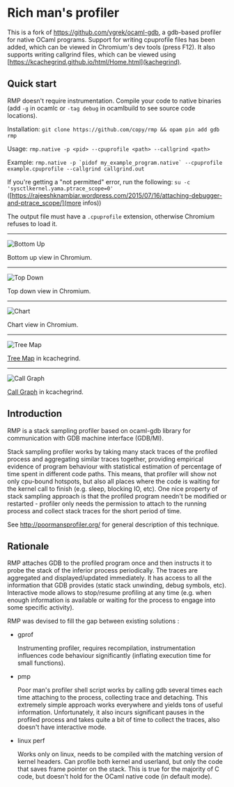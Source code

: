 Rich man's profiler
===================

This is a fork of https://github.com/ygrek/ocaml-gdb, a gdb-based profiler for
native OCaml programs. Support for writing cpuprofile files has been added,
which can be viewed in Chromium's dev tools (press F12). It also supports
writing callgrind files, which can be viewed using
[https://kcachegrind.github.io/html/Home.html](kachegrind).

Quick start
-----------

RMP doesn't require instrumentation. Compile your code to native binaries (add
`-g` in ocamlc or `-tag debug` in ocamlbuild to see source code locations).

Installation: `git clone https://github.com/copy/rmp && opam pin add gdb rmp`

Usage: `rmp.native -p <pid> --cpuprofile <path> --callgrind <path>`

Example:  ```rmp.native -p `pidof my_example_program.native` --cpuprofile example.cpuprofile --callgrind callgrind.out```

If you're getting a "not permitted" error, run the following:
`su -c 'sysctlkernel.yama.ptrace_scope=0'`
([https://rajeeshknambiar.wordpress.com/2015/07/16/attaching-debugger-and-ptrace_scope/](more
infos))

The output file must have a `.cpuprofile` extension, otherwise Chromium refuses to load it.

<hr>

![Bottom Up](https://i.imgur.com/smIR1tZ.png)

Bottom up view in Chromium.

<hr>

![Top Down](https://i.imgur.com/3EA26XM.png)

Top down view in Chromium.

<hr>

![Chart](https://i.imgur.com/8QEV98Y.png)

Chart view in Chromium.

<hr>

![Tree Map](https://i.imgur.com/2d4dvi7.png)

[Tree Map](https://kcachegrind.github.io/html/TreeMap.html) in kcachegrind.

<hr>

![Call Graph](https://i.imgur.com/pr7IDdH.png)

[Call Graph](https://kcachegrind.github.io/html/CallGraph.html) in kcachegrind.


Introduction
------------

RMP is a stack sampling profiler based on ocaml-gdb library for communication
with GDB machine interface (GDB/MI).

Stack sampling profiler works by taking many stack traces of the profiled process
and aggregating similar traces together, providing empirical evidence of program
behaviour with statistical estimation of percentage of time spent in different code paths.
This means, that profiler will show not only cpu-bound hotspots, but also
all places where the code is waiting for the kernel call to finish (e.g. sleep, blocking IO, etc).
One nice property of stack sampling approach is that the profiled program needn't be modified
or restarted - profiler only needs the permission to attach to the running process and collect
stack traces for the short period of time.

See http://poormansprofiler.org/ for general description of this technique.

Rationale
---------

RMP attaches GDB to the profiled program once and then instructs it to probe the stack of the
inferior process periodically. The traces are aggregated and displayed/updated immediately. It has access
to all the information that GDB provides (static stack unwinding, debug symbols, etc). Interactive mode
allows to stop/resume profiling at any time (e.g. when enough information is available or waiting for
the process to engage into some specific activity).

RMP was devised to fill the gap between existing solutions :

* gprof

  Instrumenting profiler, requires recompilation, instrumentation influences code behaviour significantly
  (inflating execution time for small functions).

* pmp

  Poor man's profiler shell script works by calling gdb several times each time attaching to the process,
  collecting trace and detaching. This extremely simple approach works everywhere and yields tons of
  useful information. Unfortunately, it also incurs significant pauses in the profiled process and takes
  quite a bit of time to collect the traces, also doesn't have interactive mode.

* linux perf

  Works only on linux, needs to be compiled with the matching version of kernel headers. Can profile both
  kernel and userland, but only the code that saves frame pointer on the stack. This is true for the majority
  of C code, but doesn't hold for the OCaml native code (in default mode).
